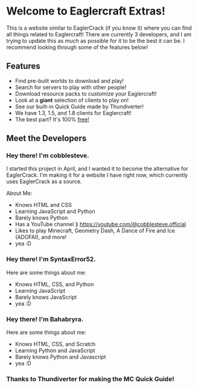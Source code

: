 # Welcome to Eaglercraft Extras!
This is a website similar to EaglerCrack (if you know it) where you can find all things related to Eaglercraft!
There are currently 3 developers, and I am trying to update this as much as possible for it to be the best it can be.
I recommend looking through some of the features below!

## Features
- Find pre-built worlds to download and play!
- Search for servers to play with other people!
- Download resource packs to customize your Eaglercraft!
- Look at a <b>giant</b> selection of clients to play on!
- See our built-in Quick Guide made by Thundiverter!
- We have 1.3, 1.5, and 1.8 clients for Eaglercraft!
- The best part? It's 100% <u>free!</u>

## Meet the Developers

### Hey there! I'm cobblesteve.
I started this project in April, and I wanted it to become the alternative for EaglerCrack.
I'm making it for a website I have right now, which currently uses EaglerCrack as a source.

About Me:
- Knows HTML and CSS
- Learning JavaScript and Python
- Barely knows Python
- Has a YouTube channel ⟫ https://youtube.com/@cobblesteve.official
- Likes to play Minecraft, Geometry Dash, A Dance of Fire and Ice (ADOFAI), and more!
- yea :D

### Hey there! I'm SyntaxError52.

Here are some things about me:
- Knows HTML, CSS, and Python
- Learning JavaScript
- Barely knows JavaScript
- yea :D


### Hey there! I'm Bahabryra.

Here are some things about me:
- Knows HTML, CSS, and Scratch
- Learning Python and JavaScript
- Barely knows Python and Javascript
- yea :D

### Thanks to Thundiverter for making the MC Quick Guide!
